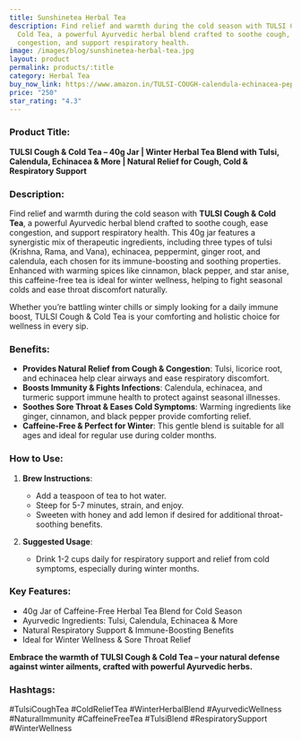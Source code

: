 ```yaml
---
title: Sunshinetea Herbal Tea
description: Find relief and warmth during the cold season with TULSI Cough &
  Cold Tea, a powerful Ayurvedic herbal blend crafted to soothe cough, ease
  congestion, and support respiratory health.
image: /images/blog/sunshinetea-herbal-tea.jpg
layout: product
permalink: products/:title
category: Herbal Tea
buy_now_link: https://www.amazon.in/TULSI-COUGH-calendula-echinacea-peppermint-root-cinnamon-black-pepper-turmeric-oregano-lemon/dp/B07877C7VP/ref=sr_1_12?crid=2X6ONFCQBN0WP&tag=m0150-21
price: "250"
star_rating: "4.3"
---
```

### Product Title:
**TULSI Cough & Cold Tea – 40g Jar | Winter Herbal Tea Blend with Tulsi, Calendula, Echinacea & More | Natural Relief for Cough, Cold & Respiratory Support**

### Description:
Find relief and warmth during the cold season with **TULSI Cough & Cold Tea**, a powerful Ayurvedic herbal blend crafted to soothe cough, ease congestion, and support respiratory health. This 40g jar features a synergistic mix of therapeutic ingredients, including three types of tulsi (Krishna, Rama, and Vana), echinacea, peppermint, ginger root, and calendula, each chosen for its immune-boosting and soothing properties. Enhanced with warming spices like cinnamon, black pepper, and star anise, this caffeine-free tea is ideal for winter wellness, helping to fight seasonal colds and ease throat discomfort naturally.

Whether you’re battling winter chills or simply looking for a daily immune boost, TULSI Cough & Cold Tea is your comforting and holistic choice for wellness in every sip.

### Benefits:
- **Provides Natural Relief from Cough & Congestion**: Tulsi, licorice root, and echinacea help clear airways and ease respiratory discomfort.
- **Boosts Immunity & Fights Infections**: Calendula, echinacea, and turmeric support immune health to protect against seasonal illnesses.
- **Soothes Sore Throat & Eases Cold Symptoms**: Warming ingredients like ginger, cinnamon, and black pepper provide comforting relief.
- **Caffeine-Free & Perfect for Winter**: This gentle blend is suitable for all ages and ideal for regular use during colder months.

### How to Use:
1. **Brew Instructions**:
   - Add a teaspoon of tea to hot water.
   - Steep for 5-7 minutes, strain, and enjoy.
   - Sweeten with honey and add lemon if desired for additional throat-soothing benefits.

2. **Suggested Usage**:
   - Drink 1-2 cups daily for respiratory support and relief from cold symptoms, especially during winter months.

### Key Features:
- 40g Jar of Caffeine-Free Herbal Tea Blend for Cold Season
- Ayurvedic Ingredients: Tulsi, Calendula, Echinacea & More
- Natural Respiratory Support & Immune-Boosting Benefits
- Ideal for Winter Wellness & Sore Throat Relief

**Embrace the warmth of TULSI Cough & Cold Tea – your natural defense against winter ailments, crafted with powerful Ayurvedic herbs.**

### Hashtags:
#TulsiCoughTea #ColdReliefTea #WinterHerbalBlend #AyurvedicWellness #NaturalImmunity #CaffeineFreeTea #TulsiBlend #RespiratorySupport #WinterWellness
